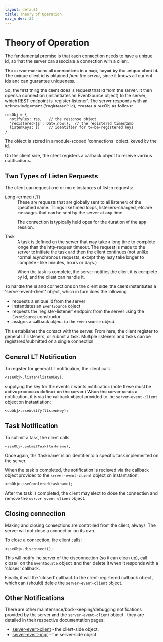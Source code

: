 ```yaml
---
layout: default
title: Theory of Operation
nav_order: 25
---
```

# Theory of Operation
The fundamental premise is that each connection needs to have a unique id, so that the server can associate a connection with a client.

The server maintains all connections in a map, keyed by the unique client id.  The unique client id is obtained _from the server_, since it knows all current ids and can guarantee uniqueness.

So, the first thing the client does is request that id from the server.  It then opens a connection (instantiates an EventSource object) to the server, which REST endpoint is 'register-listener'.  The server responds
with an acknowledgement ('registered': id), creates a resObj as follows:
```
resObj = {
  notifyRes: res,   // the response object
  'registered-ts': Date.now(),  // the registered timestamp
  listenKeys: []    // identifier for to-be-registered keys
}
```
The object is stored in a module-scoped 'connections' object, keyed by the id.

On the client side, the client registers a callback object to receive various notifications.

## Two Types of Listen Requests
The client can request one or more instances of listen requests:
<dl>
<dt>Long-termed (LT)</dt>
<dd>
These are requests that are globally sent to all listeners of the specified name.  Things like timed loops, listeners-changed, etc
are messages that can be sent by the server at any time.

The connection is typically held open for the duration of the app
session.
</dd>
<dt>Task</dt>
<dd>
A task is defined on the server that may take a long time to complete -
longe than the http-request timeout. The request is made to the server to initiate the task and then the client continues (not unlike normal asynchronous requests, except they may take longer to complete - like
minutes, hours or days.)

When the task is complete, the server notifies the client it is complete by id, and the client can handle it.
</dd>
</dl>

To handle the id and connections on the client side, the client instantiates a 'server-event-client' object, which in turn does the following:
- requests a unique id from the server
- instantiates an `EventSource` object
- requests the 'register-listener' endpoint from the server using the `EventSource` constructor.
- assigns a callback object to the `EventSource` object.

This establishes the contact with the server.  From here, the client register to general LT listeners, or submit a task.  Multiple listeners and tasks can be registered/submitted on a single connection.

## General LT Notification
To register for general LT notification, the client calls
```
<sseObj>.listen(listenKey);
```
supplying the key for the events it wants notification (note these must be active processes defined on the server.)  When the server sends a notification, it is via the callback object provided to the `server-event-client` object on instantiation:
```
<cbObj>.sseNotify(listenKey);
```

## Task Notification
To submit a task, the client calls
```
<sseObj>.submitTask(taskname);
```
Once again, the 'taskname' is an identifier to a specific task implemented on the server.

When the task is completed, the notification is recieved via the callback object provided to the `server-event-client` object on instantiation:
```
<cbObj>.sseCompleted(taskname);
```
After the task is completed, the client may elect to close the connection and remove the `server-event-client` object.
## Closing connection
Making and closing connections are controlled from the client, always.  The server will not close a connection on its own.

To close a connection, the client calls:
```
<sseObj>.disconnect();
```
This will notify the server of the disconnection (so it can clean up), call close() on the `EventSource` object, and then delete it when it responds with a 'closed' callback.

Finally, it will the 'closed' callback to the client-registered callback object, which can (should) delete the `server-event-client` object.

## Other Notifications
There are other maintenance/book-keeping/debugging notifications provided by the server and the `server-event-client` object - they are detailed in their respective documentation pages:

- [server-event-client](server-event-client.html) - the client-side object.
- [server-event-mgr](server-event-mgr.html) - the server-side object.


